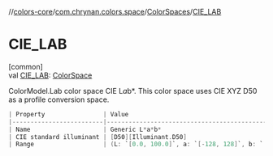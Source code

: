 //[colors-core](../../../index.md)/[com.chrynan.colors.space](../index.md)/[ColorSpaces](index.md)/[CIE_LAB](-c-i-e_-l-a-b.md)

# CIE_LAB

[common]\
val [CIE_LAB](-c-i-e_-l-a-b.md): [ColorSpace](../-color-space/index.md)

ColorModel.Lab color space CIE L*a*b*. This color space uses CIE XYZ D50 as a profile conversion space.

```kotlin
| Property                | Value                                                   |
|-------------------------|---------------------------------------------------------|
| Name                    | Generic L*a*b*                                          |
| CIE standard illuminant | [D50][Illuminant.D50]                                   |
| Range                   | (L: `[0.0, 100.0]`, a: `[-128, 128]`, b: `[-128, 128]`) |
```
